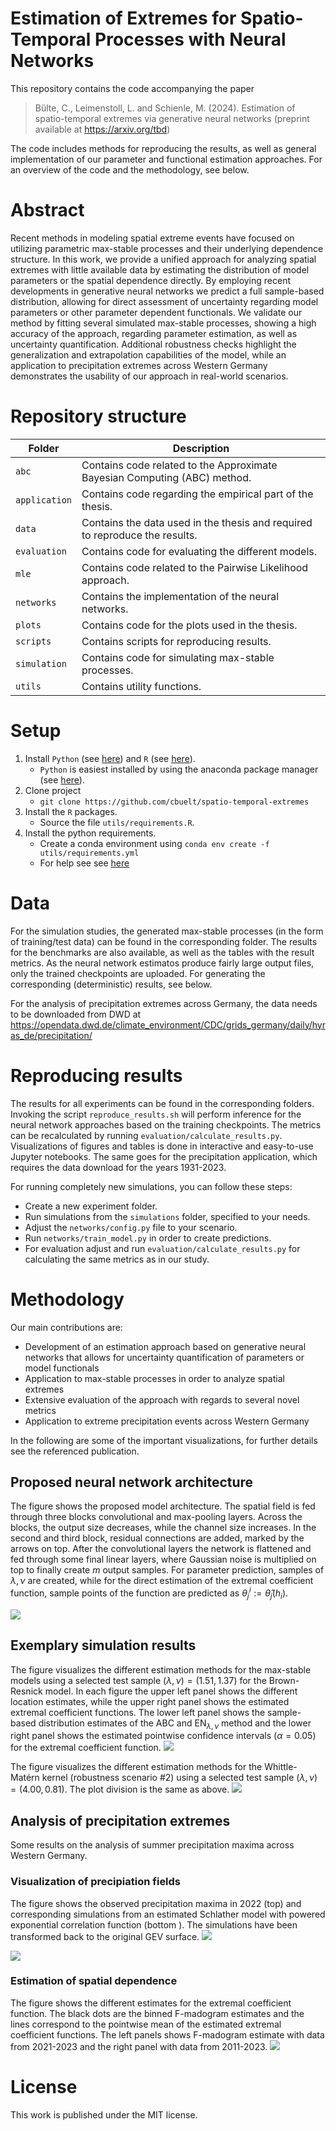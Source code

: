 # Estimation of Extremes for Spatio-Temporal Processes with Neural Networks

This repository contains the code accompanying the paper
> Bülte, C., Leimenstoll, L. and Schienle, M. (2024). Estimation of spatio-temporal extremes via generative neural networks (preprint available at https://arxiv.org/tbd)
     
    
The code includes methods for reproducing the results, as well as general implementation of our parameter and functional estimation approaches. For an overview of the code and the methodology, see below.

# Abstract
Recent methods in modeling spatial extreme events have focused on utilizing parametric max-stable processes and their underlying dependence structure. In this work, we provide a unified approach for analyzing spatial extremes with little available data by estimating the distribution of model parameters or the spatial dependence directly. By employing recent developments in generative neural networks we predict a full sample-based distribution, allowing for direct assessment of uncertainty regarding model parameters or other parameter dependent functionals. We validate our method by fitting several simulated max-stable processes, showing a high accuracy of the approach, regarding parameter estimation, as well as uncertainty quantification. Additional robustness checks highlight the generalization and extrapolation capabilities of the model, while an application to precipitation extremes across Western Germany demonstrates the usability of our approach in real-world scenarios.
 
# Repository structure

| Folder | Description |
| ---- | ----------- | 
| `abc` | Contains code related to the Approximate Bayesian Computing (ABC) method. |
| `application` | Contains code regarding the empirical part of the thesis. |
| `data` | Contains the data used in the thesis and required to reproduce the results. |
| `evaluation` | Contains code for evaluating the different models. |
| `mle` | Contains code related to the Pairwise Likelihood approach. |
| `networks` | Contains the implementation of the neural networks. |
| `plots` | Contains code for the plots used in the thesis. |
| `scripts` | Contains scripts for reproducing results. |
| `simulation` | Contains code for simulating max-stable processes. |
| `utils` | Contains utility functions. |

# Setup

1. Install `Python` (see [here](https://python.org/)) and `R` (see [here](https://www.r-project.org/)).
	- `Python` is easiest installed by using the anaconda package manager (see [here](https://www.anaconda.com/)).
1. Clone project   
    - ```git clone https://github.com/cbuelt/spatio-temporal-extremes```
1. Install the `R` packages.
	- Source the file `utils/requirements.R`.
1. Install the python requirements.
    - Create a conda environment using ```conda env create -f utils/requirements.yml```
    - For help see see [here](https://docs.conda.io/projects/conda/en/latest/user-guide/tasks/manage-environments.html)

# Data

For the simulation studies, the generated max-stable processes (in the form of training/test data) can be found in the corresponding folder. The results for the benchmarks are also available, as well as the tables with the result metrics. As the neural network estimatos produce fairly large output files, only the trained checkpoints are uploaded. For generating the corresponding (deterministic) results, see below.

For the analysis of precipitation extremes across Germany, the data needs to be downloaded from DWD at https://opendata.dwd.de/climate_environment/CDC/grids_germany/daily/hyras_de/precipitation/

# Reproducing results

The results for all experiments can be found in the corresponding folders. Invoking the script `reproduce_results.sh` will perform inference for the neural network approaches based on the training checkpoints. The metrics can be recalculated by running `evaluation/calculate_results.py`. Visualizations of figures and tables is done in interactive and easy-to-use Jupyter notebooks. The same goes for the precipitation application, which requires the data download for the years 1931-2023.

For running completely new simulations, you can follow these steps:
- Create a new experiment folder.
- Run simulations from the `simulations` folder, specified to your needs.
- Adjust the `networks/config.py` file to your scenario.
- Run `networks/train_model.py` in order to create predictions.
- For evaluation adjust and run `evaluation/calculate_results.py` for calculating the same metrics as in our study.

# Methodology
Our main contributions are:
- Development of an estimation approach based on generative neural networks that allows for uncertainty quantification of parameters or model functionals
- Application to max-stable processes in order to analyze spatial extremes
- Extensive evaluation of the approach with regards to several novel metrics
- Application to extreme precipitation events across Western Germany

In the following are some of the important visualizations, for further details see the referenced publication.


## Proposed neural network architecture
The figure shows the proposed model architecture. The spatial field is fed through three blocks convolutional and max-pooling layers. Across the blocks, the output size decreases, while the channel size increases. In the second and third block, residual connections are added, marked by the arrows on top. After the convolutional layers the network is flattened and fed through some final linear layers, where Gaussian noise is multiplied on top to finally create $m$ output samples. For parameter prediction, samples of $\lambda, \nu$ are created, while for the direct estimation of the extremal coefficient function, sample points of the function are predicted as $\theta^i_j := \hat{\theta}_j(h_i)$.

![](imgs/network_architecture.png)

## Exemplary simulation results
The figure visualizes the different estimation methods for the max-stable models using a selected test sample $(\lambda, \nu) = (1.51, 1.37)$ for the Brown-Resnick model. In each figure the upper left panel shows the different location estimates, while the upper right panel shows the estimated extremal coefficient functions. The lower left panel shows the sample-based distribution estimates of the $\mathrm{ABC}$ and $\mathrm{EN}_{\lambda,\nu}$ method and the lower right panel shows the estimated pointwise confidence intervals ($\alpha = 0.05$) for the extremal coefficient function.
![](imgs/brown_results.png)

The figure visualizes the different estimation methods for the Whittle-Matérn kernel (robustness scenario #2) using a selected test sample $(\lambda, \nu) = (4.00, 0.81)$. The plot division is the same as above.
![](imgs/whitmat_results.png)

## Analysis of precipitation extremes

Some results on the analysis of summer precipitation maxima across Western Germany.

### Visualization of precipiation fields
The figure shows the observed precipitation maxima in 2022 (top) and corresponding simulations from an estimated Schlather model with powered exponential correlation function (bottom ). The simulations have been transformed back to the original GEV surface.
![](imgs/2022_tp.png)

![](imgs/2022_tp_estimates.png)

### Estimation of spatial dependence

The figure shows the different estimates for the extremal coefficient function. The black dots are the binned F-madogram estimates and the lines correspond to the pointwise mean of the estimated extremal coefficient functions. The left panels shows F-madogram estimate with data from 2021-2023 and the right panel with data from 2011-2023.
![](imgs/madogram_estimate_powexp.png)

# License
This work is published under the MIT license.





